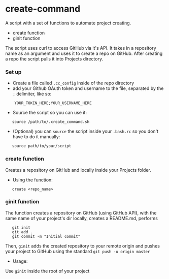# create-command
A script with a set of functions to automate project creating.
- create function
- ginit function

The script uses curl to access GitHub via it's API. It takes in a repository name as an argument and uses it to create a repo on GitHub.
After creating a repo the script pulls it into Projects directory.

### Set up

- Create a file called ```.cc_config``` inside of the repo directory
- add your Github OAuth token and username to the file, separated by the ```;``` delimiter, like so:

```
    YOUR_TOKEN_HERE;YOUR_USERNAME_HERE
```

- Source the script so you can use it:
 ```
    source /path/to/.create_command.sh
 ```
  
 - (Optional) you can ```source``` the  script inside your ```.bash.rc``` so you don't have to do it manually:
 
 ```
    source path/to/your/script
 ```

### create function
Creates a repository on GitHub and locally inside your Projects folder.


 - Using the function:
 
 ```
    create <repo_name>
 ```
 
 ### ginit function
 The function creates a repository on GitHub (using GitHub API), with the same name of your project's dir locally, creates a README.md, performs
 ```
    git init
    git add .
    git commit -m "Initial commit"
 ```
 Then, ```ginit``` adds the created repository to your remote origin and pushes your project to GitHub using the standard
 ``` git push -u origin master ```
 
 - Usage:
 
 Use ``` ginit ``` inside the root of your project
